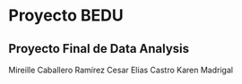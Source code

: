 
# Proyecto BEDU
## Proyecto Final de Data Analysis
 Mireille Caballero Ramírez
 Cesar Elias Castro
 Karen Madrigal
